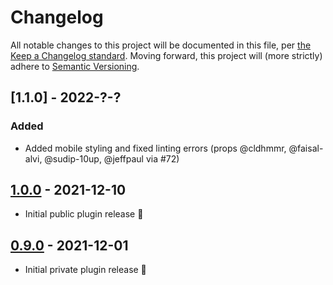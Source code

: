 # Changelog

All notable changes to this project will be documented in this file, per [the Keep a Changelog standard](http://keepachangelog.com/).  Moving forward, this project will (more strictly) adhere to [Semantic Versioning](http://semver.org/).

## [1.1.0] - 2022-?-?
### Added
- Added mobile styling and fixed linting errors (props @cldhmmr, @faisal-alvi, @sudip-10up, @jeffpaul via #72)

## [1.0.0] - 2021-12-10
- Initial public plugin release 🎉

## [0.9.0] - 2021-12-01
- Initial private plugin release 🎉

[Unreleased]: https://github.com/10up/publisher-media-kit/compare/trunk...develop
[1.0.0]: https://github.com/10up/publisher-media-kit/compare/0.9.0...1.0.0
[0.9.0]: https://github.com/10up/publisher-media-kit/tree/0.9.0
